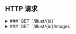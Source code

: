 ## HTTP 请求

<details>
<summary>
### `GET` `/illust/{id}`
</summary>

| 参数 | 类型     | 描述 |
| ---- | -------- | ---- |
| `id` | `number` | Pid  |

示例: `http://127.0.0.1:1145/illust/104577879`

返回: `IllustDTO`

| key             | 类型         | 描述            |
| --------------- | ------------ | --------------- |
| `id`            | `number`     | Pid             |
| `title`         | `string`     | 标题            |
| `total`         | `number`     | 图片数量        |
| `images`        | `ImageDTO[]` | 图片数组        |
| `createTime`    | `number`     | 创建日期        |
| `updateTime`    | `number`     | 更新日期        |
| `tags`          | `string[]`   | 标签数组        |
| `restrict`      | `Restrict`   | 限制等级        |
| `description`   | `string`     | 介绍            |
| `bookmarkCount` | `number`     | 收藏数 (❤ 图标) |
| `likeCount`     | `number`     | 喜欢数 (😊 图标) |
| `viewCount`     | `number`     | 浏览量 (👁 图标) |
| `author`        | `AuthorDTO`  | 作者            |

```
{
    "id": 104577879,
    "title": "おでかけ",
    "total": 1,
    "images": [
        {
            "urls": {
                "small": "...",
                "regular": "...",
                "original": "..."
            },
            "width": 1620,
            "height": 2364
        }
    ],
    "createTime": 1673881211,
    "updateTime": 1673881211,
    "tags": [
        "東方",
        "..."
    ],
    "restrict": "safe",
    "description": "...",
    "bookmarkCount": 3802,
    "likeCount": 2333,
    "viewCount": 14240,
    "author": {
        "name": "久蒼穹",
        "id": 66038798
    }
}
```
</details>

<details>
<summary>
### `GET` `/illust/{id}/images`
</summary>

| 参数 | 类型     | 描述 |
| ---- | -------- | ---- |
| `id` | `number` | Pid  |

示例: `http://127.0.0.1:1145/illust/104577879/images`

返回: `ImageDTO[]`

```
[
  {
    "urls": {
      "small": "...",
      "regular": "...",
      "original": "..."
    },
    "width": 1620,
    "height": 2364
  }
]
```
<details>

<details>
<summary>
### `GET` `/illust/{id}/images/{page}`
</summary>

| 参数   | 类型     | 描述   |
| ------ | -------- | ------ |
| `id`   | `number` | Pid    |
| `page` | `number` | 页码数 |

示例: `http://127.0.0.1:1145/illust/104577879/images/1`

返回: `ImageDTO`

```
{
  "urls": {
    "small": "...",
    "regular": "...",
    "original": "..."
  },
  "width": 1620,
  "height": 2364
}
```
</details>